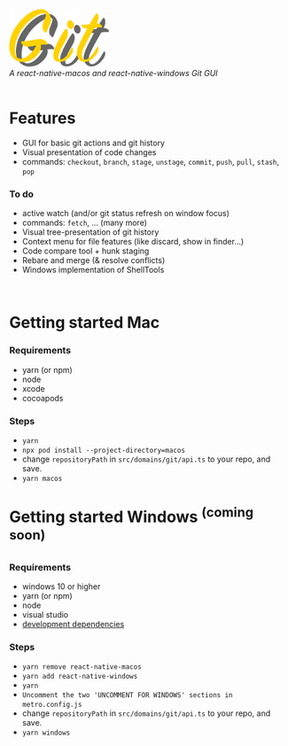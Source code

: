 <img src="./src/app/assets/images/gitgit-logo.png" width="180">
<br/>
<i>A react-native-macos and react-native-windows Git GUI</i>
<br/><br/>

# Features

- GUI for basic git actions and git history
- Visual presentation of code changes
- commands: <code>checkout</code>, <code>branch</code>, <code>stage</code>, <code>unstage</code>, <code>commit</code>, <code>push</code>, <code>pull</code>, <code>stash</code>, <code>pop</code>

### To do

- active watch (and/or git status refresh on window focus)
- commands: <code>fetch</code>, ... (many more)
- Visual tree-presentation of git history
- Context menu for file features (like discard, show in finder...)
- Code compare tool + hunk staging
- Rebare and merge (& resolve conflicts)
- Windows implementation of ShellTools

<br/>

# Getting started Mac

### Requirements

- yarn (or npm)
- node
- xcode
- cocoapods

### Steps

- `yarn`
- `npx pod install --project-directory=macos`
- change `repositoryPath` in `src/domains/git/api.ts` to your repo, and save.
- `yarn macos`

# Getting started Windows <sup>(coming soon)</sup>

### Requirements

- windows 10 or higher
- yarn (or npm)
- node
- visual studio
- <a href="https://microsoft.github.io/react-native-windows/docs/rnw-dependencies">development dependencies</a>

### Steps

- `yarn remove react-native-macos`
- `yarn add react-native-windows`
- `yarn`
- `Uncomment the two 'UNCOMMENT FOR WINDOWS' sections in metro.config.js`
- change `repositoryPath` in `src/domains/git/api.ts` to your repo, and save.
- `yarn windows`
